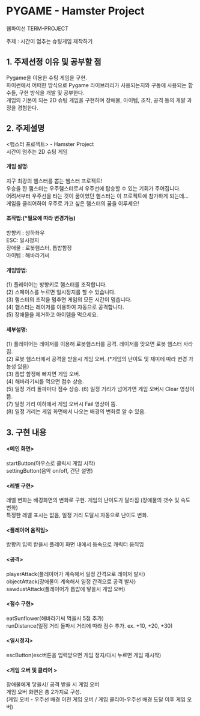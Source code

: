 # PYGAME - Hamster Project

웹파이선 TERM-PROJECT

주제 : 시간이 멈추는 슈팅게임 제작하기<br>

## 1. 주제선정 이유 및 공부할 점<br>
Pygame을 이용한 슈팅 게임을 구현. <br>
파이썬에서 어떠한 방식으로 Pygame 라이브러리가 사용되는지와 구동에 사용되는 함수들, 구현 방식을 개발 및 공부한다.<br>
게임의 기본이 되는 2D 슈팅 게임을 구현하며 장애물, 아이템, 조작, 공격 등의 개발 과정을 경험한다.<br>

## 2. 주제설명
<햄스터 프로젝트> - Hamster Project<br>
시간이 멈추는 2D 슈팅 게임<br>
#### 게임 설명: <br>
지구 최강의 햄스터를 뽑는 햄스터 프로젝트! <br>
우승을 한 햄스터는 우주햄스터로서 우주선에 탑승할 수 있는 기회가 주어집니다. <br>
어려서부터 우주선을 타는 것이 꿈이었던 햄스터는 이 프로젝트에 참가하게 되는데... <br>
게임을 클리어하여 우주로 가고 싶은 햄스터의 꿈을 이루세요!<br>

#### 조작법:(*필요에 따라 변경가능)<br>
방향키 : 상하좌우 <br>
ESC: 일시정지 <br>
장애물 : 로봇햄스터, 톱밥함정 <br>
아이템 : 해바라기씨<br>

#### 게임방법:
(1) 플레이어는 방향키로 햄스터를 조작합니다.<br>
(2) 스페이스를 누르면 일시정지를 할 수 있습니다.<br>
(3) 햄스터의 조작을 멈추면 게임의 모든 시간이 멈춥니다.<br>
(4) 햄스터는 레이저를 이용하여 자동으로 공격합니다. <br>
(5) 장애물을 제거하고 아이템을 먹으세요.<br>

#### 세부설명:
(1) 플레이어는 레이저를 이용해 로봇햄스터를 공격. 레이저를 맞으면 로봇 햄스터 사라짐.<br>
(2) 로봇 햄스터에서 공격을 받을시 게임 오버. (*게임의 난이도 및 재미에 따라 변경 가능성 있음)<br>
(3) 톱밥 함정에 빠지면 게임 오버.<br>
(4) 해바라기씨를 먹으면 점수 상승.<br>
(5) 일정 거리 돌파마다 점수 상승. (6) 일정 거리가 넘어가면 게임 오버시 Clear 영상이 뜸.<br>
(7) 일정 거리 이하에서 게임 오버시 Fail 영상이 뜸.<br>
(8) 일정 거리는 게임 화면에서 나오는 배경의 변화로 알 수 있음.<br>

## 3. 구현 내용<br>
#### <메인 화면> <br>
startButton(마우스로 클릭시 게임 시작)<br>
settingButton(음악 on/off, 간단 설명)<br>
#### <레벨 구현> <br>
레벨 변화는 배경화면의 변화로 구현. 게임의 난이도가 달라짐 (장애물의 갯수 및 속도 변화)<br>
특정한 레벨 표시는 없음, 일정 거리 도달시 자동으로 난이도 변화.<br>
#### <플레이어 움직임> <br>
방향키 입력 받을시 플레이 화면 내에서 등속으로 캐릭터 움직임 <br>
#### <공격> <br>
playerAttack(플레이어가 계속해서 일정 간격으로 레이저 발사) <br>
objectAttack(장애물이 계속해서 일정 간격으로 공격 발사) <br>
sawdustAttack(플레이어가 톱밥에 닿을시 게임 오버)<br>
#### <점수 구현> <br>
eatSunflower(해바라기씨 먹을시 5점 추가)<br>
runDistance(일정 거리 돌파시 거리에 따라 점수 추가. ex. +10, +20, +30)<br>
#### <일시정지> <br>
escButton(esc버튼을 입력받으면 게임 정지/다시 누르면 게임 재시작)<br>
#### <게임 오버 및 클리어 > <br>
장애물에게 닿을시/ 공격 받을 시 게임 오버<br>
게임 오버 화면은 총 2가지로 구성.<br>
(게임 오버 - 우주선 배경 이전 게임 오버 / 게임 클리어-우주선 배경 도달 이후 게임 오버)<br>
